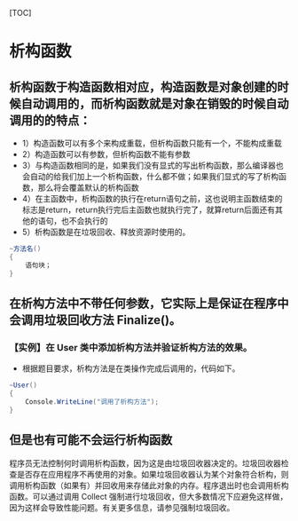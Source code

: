 [TOC]
# 析构函数
## 析构函数于构造函数相对应，构造函数是对象创建的时候自动调用的，而析构函数就是对象在销毁的时候自动调用的的特点：

* 1）构造函数可以有多个来构成重载，但析构函数只能有一个，不能构成重载
* 2）构造函数可以有参数，但析构函数不能有参数
* 3）与构造函数相同的是，如果我们没有显式的写出析构函数，那么编译器也会自动的给我们加上一个析构函数，什么都不做；如果我们显式的写了析构函数，那么将会覆盖默认的析构函数
* 4）在主函数中，析构函数的执行在return语句之前，这也说明主函数结束的标志是return，return执行完后主函数也就执行完了，就算return后面还有其他的语句，也不会执行的
* 5）析构函数是在垃圾回收、释放资源时使用的。
``` C#
~方法名()
{
    语句块；
}
``` 
## 在析构方法中不带任何参数，它实际上是保证在程序中会调用垃圾回收方法 Finalize()。
### 【实例】在 User 类中添加析构方法并验证析构方法的效果。
* 根据题目要求，析构方法是在类操作完成后调用的，代码如下。
``` C#
~User()
{
    Console.WriteLine("调用了析构方法");
}
``` 
## 但是也有可能不会运行析构函数
程序员无法控制何时调用析构函数，因为这是由垃圾回收器决定的。垃圾回收器检查是否存在应用程序不再使用的对象。如果垃圾回收器认为某个对象符合析构，则调用析构函数（如果有）并回收用来存储此对象的内存。程序退出时也会调用析构函数。可以通过调用 Collect 强制进行垃圾回收，但大多数情况下应避免这样做，因为这样会导致性能问题。有关更多信息，请参见强制垃圾回收。
